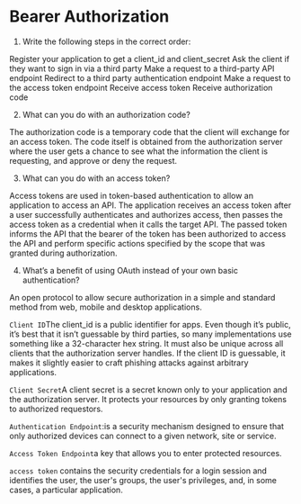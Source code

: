 # Bearer Authorization

1. Write the following steps in the correct order:

Register your application to get a client_id and client_secret
Ask the client if they want to sign in via a third party
Make a request to a third-party API endpoint
Redirect to a third party authentication endpoint
Make a request to the access token endpoint
Receive access token
Receive authorization code

2. What can you do with an authorization code?

The authorization code is a temporary code that the client will exchange for an access token. The code itself is obtained from the authorization server where the user gets a chance to see what the information the client is requesting, and approve or deny the request.

3. What can you do with an access token?

Access tokens are used in token-based authentication to allow an application to access an API. The application receives an access token after a user successfully authenticates and authorizes access, then passes the access token as a credential when it calls the target API. The passed token informs the API that the bearer of the token has been authorized to access the API and perform specific actions specified by the scope that was granted during authorization.

4. What’s a benefit of using OAuth instead of your own basic authentication?

An open protocol to allow secure authorization in a simple and standard method from web, mobile and desktop applications.

`Client ID`The client_id is a public identifier for apps. Even though it’s public, it’s best that it isn’t guessable by third parties, so many implementations use something like a 32-character hex string. It must also be unique across all clients that the authorization server handles. If the client ID is guessable, it makes it slightly easier to craft phishing attacks against arbitrary applications.

`Client Secret`A client secret is a secret known only to your application and the authorization server. It protects your resources by only granting tokens to authorized requestors.

`Authentication Endpoint`:is a security mechanism designed to ensure that only authorized devices can connect to a given network, site or service.

`Access Token Endpoint`a key that allows you to enter protected resources.

`access token` contains the security credentials for a login session and identifies the user, the user's groups, the user's privileges, and, in some cases, a particular application.
